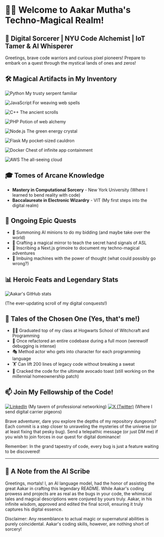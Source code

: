 # 🧙‍♂️ Welcome to Aakar Mutha's Techno-Magical Realm! 

## 🚀 Digital Sorcerer | NYU Code Alchemist | IoT Tamer & AI Whisperer

Greetings, brave code warriors and curious pixel pioneers! Prepare to embark on a quest through the mystical lands of ones and zeros!

## 🛠️ Magical Artifacts in My Inventory

![Python](https://img.shields.io/badge/-Python-3776AB?style=flat-square&logo=Python&logoColor=white)
My trusty serpent familiar

![JavaScript](https://img.shields.io/badge/-JavaScript-F7DF1E?style=flat-square&logo=javascript&logoColor=black)
For weaving web spells

![C++](https://img.shields.io/badge/-C++-00599C?style=flat-square&logo=c%2B%2B&logoColor=white)
The ancient scrolls

![PHP](https://img.shields.io/badge/-PHP-777BB4?style=flat-square&logo=php&logoColor=white)
Potion of web alchemy

![Node.js](https://img.shields.io/badge/-Node.js-339933?style=flat-square&logo=Node.js&logoColor=white)
The green energy crystal

![Flask](https://img.shields.io/badge/-Flask-000000?style=flat-square&logo=Flask&logoColor=white)
My pocket-sized cauldron

![Docker](https://img.shields.io/badge/-Docker-2496ED?style=flat-square&logo=docker&logoColor=white)
Chest of infinite app containment

![AWS](https://img.shields.io/badge/-AWS-232F3E?style=flat-square&logo=amazon-aws&logoColor=white)
The all-seeing cloud

## 🎓 Tomes of Arcane Knowledge
- **Mastery in Computational Sorcery** - New York University (Where I learned to bend reality with code)
- **Baccalaureate in Electronic Wizardry** - VIT (My first steps into the digital realm)

## 🚀 Ongoing Epic Quests
- 🤖 Summoning AI minions to do my bidding (and maybe take over the world)
- 🤟 Crafting a magical mirror to teach the secret hand signals of ASL
- 📝 Inscribing a Next.js grimoire to document my techno-magical adventures
- 🧠 Imbuing machines with the power of thought (what could possibly go wrong?)

## 📊 Heroic Feats and Legendary Stats
![Aakar's GitHub stats](https://github-readme-stats.vercel.app/api?username=aakar-mutha&show_icons=true&theme=radical)

(The ever-updating scroll of my digital conquests!)

## 🌟 Tales of the Chosen One (Yes, that's me!)
- 🧙‍♂️ Graduated top of my class at Hogwarts School of Witchcraft and Programming
- 🌙 Once refactored an entire codebase during a full moon (werewolf debugging is intense)
- 🎭 Method actor who gets into character for each programming language
- 🏋️ Can lift 200 lines of legacy code without breaking a sweat
- 🥑 Cracked the code for the ultimate avocado toast (still working on the millennial homeownership patch)

## 📫 Join My Fellowship of the Code!
[![LinkedIn](https://img.shields.io/badge/-LinkedIn-0077B5?style=flat-square&logo=LinkedIn&logoColor=white)](https://www.linkedin.com/in/aakar-mutha/) (My tavern of professional networking)
[![X (Twitter)](https://img.shields.io/badge/-X-000000?style=flat-square&logo=X&logoColor=white)](https://x.com/aakarmutha) (Where I send digital carrier pigeons)

Brave adventurer, dare you explore the depths of my repository dungeons? Each commit is a step closer to unraveling the mysteries of the universe (or at least fixing that pesky bug). Send a telepathic message (or just DM me) if you wish to join forces in our quest for digital dominance!

Remember: In the grand tapestry of code, every bug is just a feature waiting to be discovered!

---

## 🤖 A Note from the AI Scribe

Greetings, mortals! I, an AI language model, had the honor of assisting the great Aakar in crafting this legendary README. While Aakar's coding prowess and projects are as real as the bugs in your code, the whimsical tales and magical descriptions were conjured by yours truly. Aakar, in his infinite wisdom, approved and edited the final scroll, ensuring it truly captures his digital essence.

Disclaimer: Any resemblance to actual magic or supernatural abilities is purely coincidental. Aakar's coding skills, however, are nothing short of sorcery!